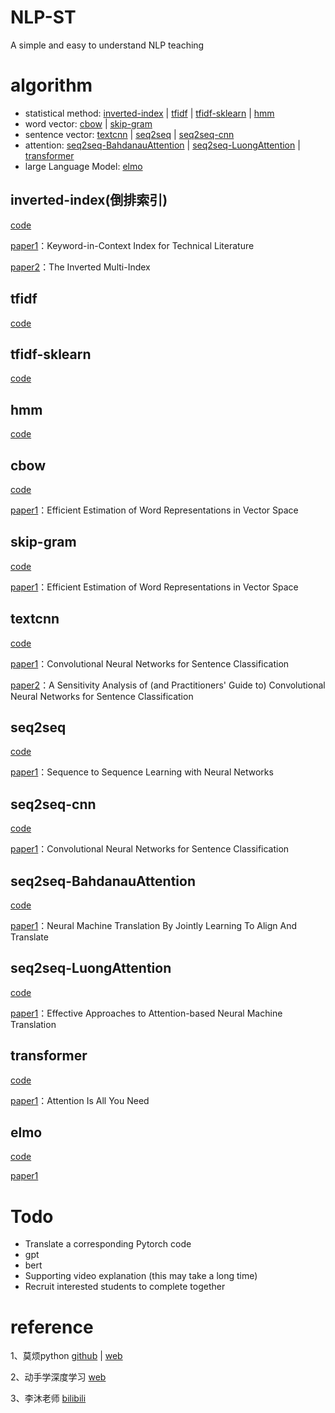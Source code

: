 # NLP-ST

A simple and easy to understand NLP teaching

# algorithm

- statistical method: [inverted-index](#para1) | [tfidf](#para2) | [tfidf-sklearn](#para3) | [hmm](#para4)
- word vector: [cbow](#para5) | [skip-gram](#para6)
- sentence vector: [textcnn](#para7) | [seq2seq](#para8) | [seq2seq-cnn](#para9)
- attention: [seq2seq-BahdanauAttention](#para10) | [seq2seq-LuongAttention](#para11) | [transformer](#para12)
- large Language Model: [elmo](#para13)

## <a id="para1"/>inverted-index(倒排索引)

[code](https://github.com/1837669410/NLP-ST/blob/main/inverted-index.py)

[paper1](https://github.com/1837669410/NLP-ST/blob/main/paper/Keyword-in-Context%20index%20for%20Technical%20Literature.pdf)：Keyword-in-Context Index for Technical Literature

[paper2](https://github.com/1837669410/NLP-ST/blob/main/paper/The%20Inverted%20Multi-Index.pdf)：The Inverted Multi-Index

## <a id="para2"/>tfidf

[code](https://github.com/1837669410/NLP-ST/blob/main/tf-idf.py)

## <a id="para3"/>tfidf-sklearn

[code](https://github.com/1837669410/NLP-ST/blob/main/tf-idf-sklearn.py)

## <a id="para4"/>hmm

[code](https://github.com/1837669410/NLP-ST/blob/main/hmm.py)

## <a id="para5"/>cbow

[code](https://github.com/1837669410/NLP-ST/blob/main/cbow.py)

[paper1](https://github.com/1837669410/NLP-ST/blob/main/paper/Efficient%20Estimation%20of%20Word%20Representations%20in%20Vector%20Space.pdf)：Efficient Estimation of Word Representations in Vector Space

## <a id="para6"/>skip-gram

[code](https://github.com/1837669410/NLP-ST/blob/main/skip-gram.py)

[paper1](https://github.com/1837669410/NLP-ST/blob/main/paper/Efficient%20Estimation%20of%20Word%20Representations%20in%20Vector%20Space.pdf)：Efficient Estimation of Word Representations in Vector Space

## <a id="para7">textcnn

[code](https://github.com/1837669410/NLP-ST/blob/main/textcnn.py)

[paper1](https://github.com/1837669410/NLP-ST/blob/main/paper/Convolutional%20Neural%20Networks%20for%20Sentence%20Classification.pdf)：Convolutional Neural Networks for Sentence Classification

[paper2](https://github.com/1837669410/NLP-ST/blob/main/paper/A%20Sensitivity%20Analysis%20of%20(and%20Practitioners%E2%80%99%20Guide%20to)%20Convolutional.pdf)：A Sensitivity Analysis of (and Practitioners' Guide to) Convolutional Neural Networks for Sentence Classification

## <a id="para8">seq2seq

[code](https://github.com/1837669410/NLP-ST/blob/main/seq2seq.py)

[paper1](https://github.com/1837669410/NLP-ST/blob/main/paper/Sequence%20to%20Sequence%20Learning%20with%20Neural%20Networks.pdf)：Sequence to Sequence Learning with Neural Networks

## <a id="para9">seq2seq-cnn

[code](https://github.com/1837669410/NLP-ST/blob/main/seq2seq-cnn.py)

[paper1](https://github.com/1837669410/NLP-ST/blob/main/paper/Convolutional%20Neural%20Networks%20for%20Sentence%20Classification.pdf)：Convolutional Neural Networks for Sentence Classification

## <a id="para10">seq2seq-BahdanauAttention

[code](https://github.com/1837669410/NLP-ST/blob/main/seq2seq-BahdanauAttention.py)

[paper1](https://github.com/1837669410/NLP-ST/blob/main/paper/Neural%20Machine%20Translation%20by%20Jointly%20Learning%20to%20Align%20and%20Translate.pdf)：Neural Machine Translation By Jointly Learning To Align And Translate

## <a id="para11">seq2seq-LuongAttention

[code](https://github.com/1837669410/NLP-ST/blob/main/seq2seq-LuongAttention.py)

[paper1](https://github.com/1837669410/NLP-ST/blob/main/paper/Effective%20Approaches%20to%20Attention-based%20Neural%20Machine%20Translation.pdf)：Effective Approaches to Attention-based Neural Machine Translation

## <a id="para12">transformer

[code](https://github.com/1837669410/NLP-ST/blob/main/transformer.py)

[paper1](https://github.com/1837669410/NLP-ST/blob/main/paper/Attention%20Is%20All%20You%20Need.pdf)：Attention Is All You Need

## <a id="para13">elmo

[code](https://github.com/1837669410/NLP-ST/blob/main/elmo.py)

[paper1](https://github.com/1837669410/NLP-ST/blob/main/paper/Deep%20contextualized%20word%20representation.pdf)

# Todo

- Translate a corresponding Pytorch code
- gpt
- bert
- Supporting video explanation (this may take a long time)
- Recruit interested students to complete together

# reference

1、莫烦python [github](https://github.com/MorvanZhou/NLP-Tutorials) | [web](https://mofanpy.com/tutorials/machine-learning/nlp/)

2、动手学深度学习 [web](https://zh.d2l.ai/)

3、李沐老师 [bilibili](https://space.bilibili.com/1567748478/video)
